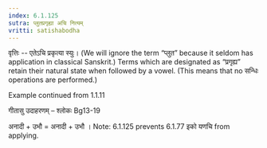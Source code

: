 ```yaml
---
index: 6.1.125
sutra: प्लुतप्रगृह्या अचि नित्यम्
vritti: satishabodha
---
```



वृत्तिः -- एतेऽचि प्रकृत्‍या स्‍युः। (We will ignore the term “प्लुत” because it seldom has application in classical Sanskrit.) Terms which are designated as “प्रगृह्य” retain their natural state when followed by a vowel. (This means that no सन्धिः operations are performed.) 


Example continued from 1.1.11


गीतासु उदाहरणम् – श्लोकः Bg13-19


अनादी + उभौ = अनादी + उभौ । Note: 6.1.125 prevents 6.1.77 इको यणचि from applying.

